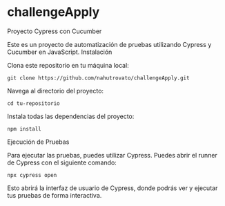 # challengeApply
Proyecto Cypress con Cucumber

Este es un proyecto de automatización de pruebas utilizando Cypress y Cucumber en JavaScript.
Instalación

Clona este repositorio en tu máquina local:

    git clone https://github.com/nahutrovato/challengeApply.git

Navega al directorio del proyecto:

    cd tu-repositorio

Instala todas las dependencias del proyecto:

    npm install

Ejecución de Pruebas

Para ejecutar las pruebas, puedes utilizar Cypress. Puedes abrir el runner de Cypress con el siguiente comando:

    npx cypress open

Esto abrirá la interfaz de usuario de Cypress, donde podrás ver y ejecutar tus pruebas de forma interactiva.
